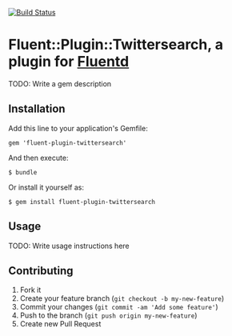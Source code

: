 [![Build Status](https://travis-ci.org/freddiefujiwara/fluent-plugin-json-api.png?branch=master)](https://travis-ci.org/freddiefujiwara/fluent-plugin-json-api)

# Fluent::Plugin::Twittersearch, a plugin for [Fluentd](http://fluentd.org)

TODO: Write a gem description

## Installation

Add this line to your application's Gemfile:

    gem 'fluent-plugin-twittersearch'

And then execute:

    $ bundle

Or install it yourself as:

    $ gem install fluent-plugin-twittersearch

## Usage

TODO: Write usage instructions here

## Contributing

1. Fork it
2. Create your feature branch (`git checkout -b my-new-feature`)
3. Commit your changes (`git commit -am 'Add some feature'`)
4. Push to the branch (`git push origin my-new-feature`)
5. Create new Pull Request
